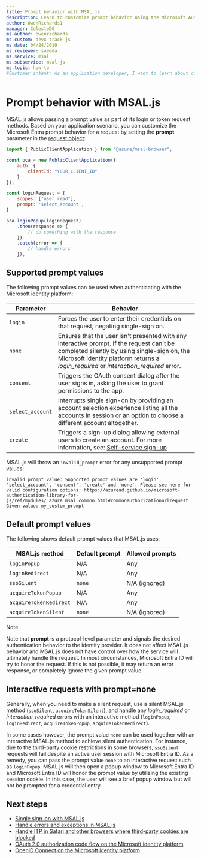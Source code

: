 ```yaml
---
title: Prompt behavior with MSAL.js
description: Learn to customize prompt behavior using the Microsoft Authentication Library for JavaScript (MSAL.js).
author: OwenRichards1
manager: CelesteDG
ms.author: owenrichards
ms.custom: devx-track-js
ms.date: 04/24/2019
ms.reviewer: saeeda
ms.service: msal
ms.subservice: msal-js
ms.topic: how-to
#Customer intent: As an application developer, I want to learn about customizing the UI prompt behaviors in MSAL.js library so I can decide if this platform meets my application development needs and requirements.
---
```


# Prompt behavior with MSAL.js

MSAL.js allows passing a prompt value as part of its login or token request methods. Based on your application scenario, you can customize the Microsoft Entra prompt behavior for a request by setting the **prompt** parameter in the [request object](https://azuread.github.io/microsoft-authentication-library-for-js/ref/modules/_azure_msal_common.html#commonauthorizationurlrequest): 

```javascript
import { PublicClientApplication } from "@azure/msal-browser";

const pca = new PublicClientApplication({
    auth: {
        clientId: "YOUR_CLIENT_ID"
    }
});

const loginRequest = {
    scopes: ["user.read"],
    prompt: 'select_account',
}

pca.loginPopup(loginRequest)
    .then(response => {
        // do something with the response
    })
    .catch(error => {
        // handle errors
    });
```

## Supported prompt values

The following prompt values can be used when authenticating with the Microsoft identity platform:

| Parameter  | Behavior                                                                         |
|------------|----------------------------------------------------------------------------------|
| `login`  | Forces the user to enter their credentials on that request, negating single-sign on. |
| `none`  | Ensures that the user isn't presented with any interactive prompt. If the request can't be completed silently by using single-sign on, the Microsoft identity platform returns a *login_required* or *interaction_required* error. |
| `consent`  | Triggers the OAuth consent dialog after the user signs in, asking the user to grant permissions to the app. |
| `select_account` | Interrupts single sign-on by providing an account selection experience listing all the accounts in session or an option to choose a different account altogether. |
| `create` | Triggers a sign-up dialog allowing external users to create an account. For more information, see: [Self-service sign-up](/entra/external-id/self-service-sign-up-overview) |

MSAL.js will throw an `invalid_prompt` error for any unsupported prompt values:

```console
invalid_prompt_value: Supported prompt values are 'login', 'select_account', 'consent', 'create' and 'none'. Please see here for valid configuration options: https://azuread.github.io/microsoft-authentication-library-for-js/ref/modules/_azure_msal_common.html#commonauthorizationurlrequest Given value: my_custom_prompt
```

## Default prompt values

The following shows default prompt values that MSAL.js uses:

| MSAL.js method         | Default prompt | Allowed prompts |
|------------------------|----------------|-----------------|
| `loginPopup`           | N/A            | Any             |
| `loginRedirect`        | N/A            | Any             |
| `ssoSilent`            | `none`         | N/A (ignored)   |
| `acquireTokenPopup`    | N/A            | Any             |
| `acquireTokenRedirect` | N/A            | Any             |
| `acquireTokenSilent`   | `none`         | N/A (ignored)   |

> [!NOTE]
> Note that **prompt** is a protocol-level parameter and signals the desired authentication behavior to the identity provider. It does not affect MSAL.js behavior and MSAL.js does not have control over how the service will ultimately handle the request. In most circumstances, Microsoft Entra ID will try to honor the request. If this is not possible, it may return an error response, or completely ignore the given prompt value.

## Interactive requests with prompt=none

Generally, when you need to make a silent request, use a silent MSAL.js method (`ssoSilent`, `acquireTokenSilent`), and handle any *login_required* or *interaction_required* errors with an interactive method (`loginPopup`, `loginRedirect`, `acquireTokenPopup`, `acquireTokenRedirect`). 

In some cases however, the prompt value `none` can be used together with an interactive MSAL.js method to achieve silent authentication. For instance, due to the third-party cookie restrictions in some browsers, `ssoSilent` requests will fail despite an active user session with Microsoft Entra ID. As a remedy, you can pass the prompt value `none` to an interactive request such as `loginPopup`. MSAL.js will then open a popup window to Microsoft Entra ID and Microsoft Entra ID will honor the prompt value by utilizing the existing session cookie. In this case, the user will see a brief popup window but will not be prompted for a credential entry.

## Next steps

- [Single sign-on with MSAL.js](single-sign-on.md)
- [Handle errors and exceptions in MSAL.js](errors.md)
- [Handle ITP in Safari and other browsers where third-party cookies are blocked](/entra/identity-platform/reference-third-party-cookies-spas)
- [OAuth 2.0 authorization code flow on the Microsoft identity platform](/entra/identity-platform/v2-oauth2-auth-code-flow)
- [OpenID Connect on the Microsoft identity platform](/entra/identity-platform/v2-protocols-oidc)
